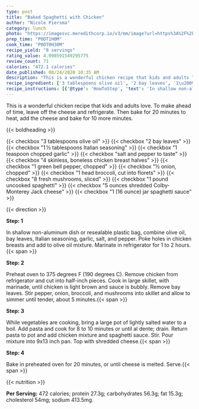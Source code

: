 ```yaml
---
type: post
title: "Baked Spaghetti with Chicken"
author: "Nicole Piersma"
category: lunch
photo: "https://imagesvc.meredithcorp.io/v3/mm/image?url=https%3A%2F%2Fimages.media-allrecipes.com%2Fuserphotos%2F15417.jpg"
prep_time: "P0DT1H0M"
cook_time: "P0DT0H30M"
recipe_yield: "8 servings"
rating_value: 4.098591549295775
review_count: 71
calories: "472.1 calories"
date_published: 08/24/2020 10:35 AM
description: "This is a wonderful chicken recipe that kids and adults love. To make ahead of time, leave off the cheese and refrigerate. Then bake for 20 minutes to heat, add the cheese and bake for 10 more minutes."
recipe_ingredient: ['3 tablespoons olive oil', '2 bay leaves', '1\u2009½ tablespoons Italian seasoning', '1 teaspoon chopped garlic', 'salt and pepper to taste', '4 skinless, boneless chicken breast halves', '1 green bell pepper, chopped', '½ onion, chopped', '1 head broccoli, cut into florets', '8 fresh mushrooms, sliced', '1 pound uncooked spaghetti', '5 ounces shredded Colby-Monterey Jack cheese', '1 (16 ounce) jar spaghetti sauce']
recipe_instructions: [{'@type': 'HowToStep', 'text': 'In shallow non-aluminum dish or resealable plastic bag, combine olive oil, bay leaves, Italian seasoning, garlic, salt, and pepper. Poke holes in chicken breasts and add to olive oil mixture. Marinate in refrigerator for 1 to 2 hours.\n'}, {'@type': 'HowToStep', 'text': 'Preheat oven to 375  degrees F (190 degrees C).  Remove chicken from refrigerator and cut into half-inch pieces. Cook in large skillet, with marinade, until chicken is light brown and sauce is bubbly. Remove bay leaves. Stir pepper, onion, broccoli, and mushrooms into skillet and allow to simmer until tender, about 5 minutes.\n'}, {'@type': 'HowToStep', 'text': 'While vegetables are cooking, bring a large pot of lightly salted water to a boil. Add pasta and cook for 8 to 10 minutes or until al dente; drain.  Return pasta to pot and add chicken mixture and spaghetti sauce. Stir. Pour mixture into 9x13 inch pan. Top with shredded cheese.\n'}, {'@type': 'HowToStep', 'text': 'Bake in preheated oven for 20 minutes, or until cheese is melted. Serve.\n'}]
---
```


This is a wonderful chicken recipe that kids and adults love. To make ahead of time, leave off the cheese and refrigerate. Then bake for 20 minutes to heat, add the cheese and bake for 10 more minutes. 

{{< boldheading >}}

{{< checkbox "3 tablespoons olive oil" >}}
{{< checkbox "2  bay leaves" >}}
{{< checkbox "1 ½ tablespoons Italian seasoning" >}}
{{< checkbox "1 teaspoon chopped garlic" >}}
{{< checkbox "salt and pepper to taste" >}}
{{< checkbox "4  skinless, boneless chicken breast halves" >}}
{{< checkbox "1  green bell pepper, chopped" >}}
{{< checkbox "½  onion, chopped" >}}
{{< checkbox "1 head broccoli, cut into florets" >}}
{{< checkbox "8  fresh mushrooms, sliced" >}}
{{< checkbox "1 pound uncooked spaghetti" >}}
{{< checkbox "5 ounces shredded Colby-Monterey Jack cheese" >}}
{{< checkbox "1 (16 ounce) jar spaghetti sauce" >}}


{{< direction >}}

**Step: 1**

In shallow non-aluminum dish or resealable plastic bag, combine olive oil, bay leaves, Italian seasoning, garlic, salt, and pepper. Poke holes in chicken breasts and add to olive oil mixture. Marinate in refrigerator for 1 to 2 hours.{{< span >}}

**Step: 2**

Preheat oven to 375  degrees F (190 degrees C).  Remove chicken from refrigerator and cut into half-inch pieces. Cook in large skillet, with marinade, until chicken is light brown and sauce is bubbly. Remove bay leaves. Stir pepper, onion, broccoli, and mushrooms into skillet and allow to simmer until tender, about 5 minutes.{{< span >}}

**Step: 3**

While vegetables are cooking, bring a large pot of lightly salted water to a boil. Add pasta and cook for 8 to 10 minutes or until al dente; drain.  Return pasta to pot and add chicken mixture and spaghetti sauce. Stir. Pour mixture into 9x13 inch pan. Top with shredded cheese.{{< span >}}

**Step: 4**

Bake in preheated oven for 20 minutes, or until cheese is melted. Serve.{{< span >}}

{{< nutrition >}}

**Per Serving:** 472 calories; protein 27.3g; carbohydrates 56.3g; fat 15.3g; cholesterol 54mg; sodium 413.5mg.